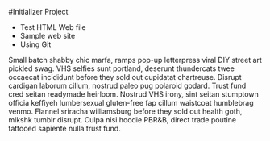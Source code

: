 #Initializer Project

- Test HTML Web file
- Sample web site
- Using Git


Small batch shabby chic marfa, ramps pop-up letterpress viral DIY street art pickled swag. VHS selfies sunt portland, deserunt thundercats twee occaecat incididunt before they sold out cupidatat chartreuse. Disrupt cardigan laborum cillum, nostrud paleo pug polaroid godard. Trust fund cred seitan readymade heirloom. Nostrud VHS irony, sint seitan stumptown officia keffiyeh lumbersexual gluten-free fap cillum waistcoat humblebrag venmo. Flannel sriracha williamsburg before they sold out health goth, mlkshk tumblr disrupt. Culpa nisi hoodie PBR&B, direct trade poutine tattooed sapiente nulla trust fund.